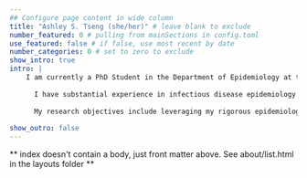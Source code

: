 ```yaml
---
## Configure page content in wide column
title: "Ashley S. Tseng (she/her)" # leave blank to exclude
number_featured: 0 # pulling from mainSections in config.toml
use_featured: false # if false, use most recent by date
number_categories: 0 # set to zero to exclude
show_intro: true
intro: |
    I am currently a PhD Student in the Department of Epidemiology at the University of Washington-Seattle. I graduated with a Master of Public Health (MPH) in Epidemiology and Applied Biostatistics from Columbia University and with a Bachelor of Science (BSc) in Health Geography and Economics from McGill University.   
    
      I have substantial experience in infectious disease epidemiology including research on zoonotic diseases, HIV, and tuberculosis, and public health deployments at the Washington State Department of Health and the Chelan-Douglas Health District in Central Washington during the COVID-19 pandemic. Between 2020-2022, I was a predoctoral trainee on the Biostatistics, Epidemiologic, And Bioinformatic Training in Environmental Health Ruth L. Kirschstein National Research Service Award (NIH T32ES015459). In 2022, I was awarded a Diversity Supplement from the National Institute of Mental Health to fund my PhD Dissertation work. 
      
      My research objectives include leveraging my rigorous epidemiological, biostatistics, and environmental health training to reduce the burden of infectious diseases across diverse populations and to make communities more resilient to epidemics, in both national and global settings. Post-graduation, I plan to research novel applications of advanced analytic and technological methods to the intersection of infectious disease and environmental health. 
      
show_outro: false
---
```


** index doesn't contain a body, just front matter above.
See about/list.html in the layouts folder **